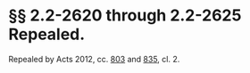 # §§ 2.2-2620 through 2.2-2625 Repealed.

<p>Repealed by Acts 2012, cc. <a href='http://lis.virginia.gov/cgi-bin/legp604.exe?121+ful+CHAP0803'>803</a> and <a href='http://lis.virginia.gov/cgi-bin/legp604.exe?121+ful+CHAP0835'>835</a>, cl. 2.</p>